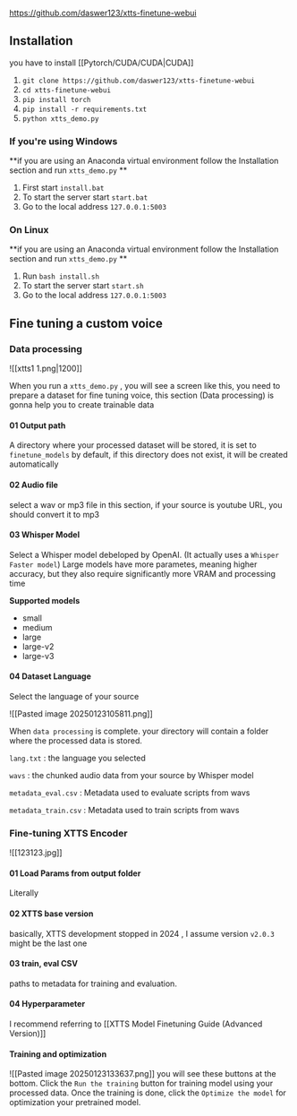 
https://github.com/daswer123/xtts-finetune-webui

## Installation

you have to install [[Pytorch/CUDA/CUDA|CUDA]]

1. `git clone https://github.com/daswer123/xtts-finetune-webui`
2.  `cd xtts-finetune-webui`
3.  `pip install torch`
4.  `pip install -r requirements.txt`
5.  `python xtts_demo.py`

### If you're using Windows

**if you are using  an Anaconda virtual environment follow the Installation section and run `xtts_demo.py` **

1. First start `install.bat`
2. To start the server start `start.bat`
3. Go to the local address `127.0.0.1:5003`

### On Linux

**if you are using  an Anaconda virtual environment follow the Installation section and run `xtts_demo.py` **

1. Run `bash install.sh`
2. To start the server start `start.sh`
3. Go to the local address `127.0.0.1:5003`


## Fine tuning a custom voice

### Data processing

![[xtts1 1.png|1200]]

When you run a `xtts_demo.py` , you will see a screen like this, you need to prepare a dataset for fine tuning voice, this section (Data processing) is gonna help you to create trainable data


#### 01 Output path

A directory where your processed dataset will be stored, it is set to `finetune_models` by default, if this directory does not exist, it will be created automatically

#### 02 Audio file

select a wav or mp3 file in this section, if your source is youtube URL, you should convert it to mp3

#### 03 Whisper Model

Select a Whisper model debeloped by OpenAI. (It actually uses a `Whisper Faster model`)
Large models have more parametes, meaning higher accuracy, but they also require significantly more VRAM and processing time

**Supported models**

- small
- medium
- large
- large-v2
- large-v3

#### 04 Dataset Language

Select the language of your source


![[Pasted image 20250123105811.png]]

When `data processing` is complete. your directory will contain a folder where the processed data is stored.

`lang.txt` : the language you selected

`wavs` : the chunked audio data from your source by Whisper model

`metadata_eval.csv` : Metadata used to evaluate scripts from wavs

`metadata_train.csv` : Metadata used to train scripts from wavs


### Fine-tuning XTTS Encoder

![[123123.jpg]]

#### 01 Load Params from output folder

Literally

#### 02 XTTS base version

basically, XTTS development stopped in 2024 , I assume version `v2.0.3` might be the last one

#### 03 train, eval CSV

paths to metadata for training and evaluation.

#### 04 Hyperparameter

I recommend referring to [[XTTS Model Finetuning Guide (Advanced Version)]]


#### Training and optimization

![[Pasted image 20250123133637.png]]
you will see these buttons at the bottom.
Click the `Run the training` button for training model using your processed data.
Once the training is done, click the `Optimize the model` for optimization your pretrained model.



